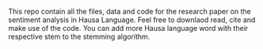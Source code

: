 This repo contain all the files, data and code for the research paper on the sentiment analysis in Hausa Language.
Feel free to downlaod read, cite and make use of the code. You can add more Hausa language word with their respective
stem to the stemming algorithm.
